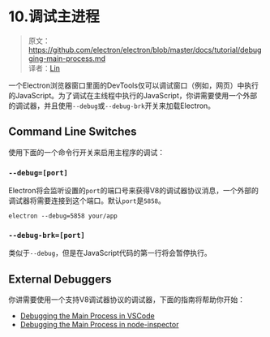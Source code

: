 # 10.调试主进程

> 原文：https://github.com/electron/electron/blob/master/docs/tutorial/debugging-main-process.md    
译者：[Lin](https://github.com/ShmilyLin)   

一个Electron浏览器窗口里面的DevTools仅可以调试窗口（例如，网页）中执行的JavaScript。为了调试在主线程中执行的JavaScript，你讲需要使用一个外部的调试器，并且使用`--debug`或`--debug-brk`开关来加载Electron。

<h2 id="command-line-switches">Command Line Switches</h2>

使用下面的一个命令行开关来启用主程序的调试：

<h3 id="debug-port"><code>--debug=[port]</code></h3>

Electron将会监听设置的`port`的端口号来获得V8的调试器协议消息，一个外部的调试器将需要连接到这个端口。默认`port`是`5858`。

    electron --debug=5858 your/app

<h3 id="debug-brk-port"><code>--debug-brk=[port]</code></h3>

类似于`--debug`，但是在JavaScript代码的第一行将会暂停执行。

<h2 id="external-debuggers">External Debuggers</h2>

你讲需要使用一个支持V8调试器协议的调试器，下面的指南将帮助你开始：

 * [Debugging the Main Process in VSCode](https://github.com/electron/electron/blob/master/docs/tutorial/debugging-main-process-vscode.md)
 * [Debugging the Main Process in node-inspector](https://github.com/electron/electron/blob/master/docs/tutorial/debugging-main-process-node-inspector.md)

